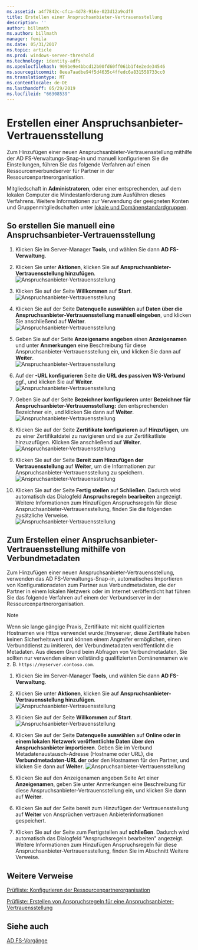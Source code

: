 ```yaml
---
ms.assetid: a4f7842c-cfca-4d78-916e-023d12a9cdf0
title: Erstellen einer Anspruchsanbieter-Vertrauensstellung
description: ''
author: billmath
ms.author: billmath
manager: femila
ms.date: 05/31/2017
ms.topic: article
ms.prod: windows-server-threshold
ms.technology: identity-adfs
ms.openlocfilehash: 909be9e4bbcd12b00fd60ff061b1f4e2ede34546
ms.sourcegitcommit: 8eea7aadbe94f5d4635c4ffedc6a831558733cc0
ms.translationtype: MT
ms.contentlocale: de-DE
ms.lasthandoff: 05/29/2019
ms.locfileid: "66308539"
---
```

# <a name="create-a-claims-provider-trust"></a>Erstellen einer Anspruchsanbieter-Vertrauensstellung

Zum Hinzufügen einer neuen Anspruchsanbieter-Vertrauensstellung mithilfe der AD FS-Verwaltungs-Snap\-in und manuell konfigurieren Sie die Einstellungen, führen Sie das folgende Verfahren auf einen Ressourcenverbundserver für Partner in der Ressourcenpartnerorganisation.  
  
Mitgliedschaft in **Administratoren**, oder einer entsprechenden, auf dem lokalen Computer die Mindestanforderung zum Ausführen dieses Verfahrens.  Weitere Informationen zur Verwendung der geeigneten Konten und Gruppenmitgliedschaften unter [lokale und Domänenstandardgruppen](https://go.microsoft.com/fwlink/?LinkId=83477).   
  
## <a name="to-create-a-claims-provider-trust-manually"></a>So erstellen Sie manuell eine Anspruchsanbieter-Vertrauensstellung  
  
1.  Klicken Sie im Server-Manager **Tools**, und wählen Sie dann **AD FS-Verwaltung**.  
  
2.  Klicken Sie unter **Aktionen**, klicken Sie auf **Anspruchsanbieter-Vertrauensstellung hinzufügen**.  
![Anspruchsanbieter-Vertrauensstellung](media/Create-a-Claims-Provider-Trust/addclaim1.PNG)   
  
3.  Klicken Sie auf der Seite **Willkommen** auf **Start**. 
![Anspruchsanbieter-Vertrauensstellung](media/Create-a-Claims-Provider-Trust/addclaim2.PNG)    
  
4.  Klicken Sie auf der Seite **Datenquelle auswählen** auf **Daten über die Anspruchsanbieter-Vertrauensstellung manuell eingeben**, und klicken Sie anschließend auf **Weiter**.  
![Anspruchsanbieter-Vertrauensstellung](media/Create-a-Claims-Provider-Trust/addclaim3.PNG)     

5.  Geben Sie auf der Seite **Anzeigename angeben** einen **Anzeigenamen** und unter **Anmerkungen** eine Beschreibung für diese Anspruchsanbieter-Vertrauensstellung ein, und klicken Sie dann auf **Weiter**.  
![Anspruchsanbieter-Vertrauensstellung](media/Create-a-Claims-Provider-Trust/addclaim4.PNG)     

6.  Auf der **-URL konfigurieren** Seite die **URL des passiven WS-Verbund** ggf., und klicken Sie auf **Weiter**.
![Anspruchsanbieter-Vertrauensstellung](media/Create-a-Claims-Provider-Trust/addclaim5.PNG)     

8. Geben Sie auf der Seite **Bezeichner konfigurieren** unter **Bezeichner für Anspruchsanbieter-Vertrauensstellung:** den entsprechenden Bezeichner ein, und klicken Sie dann auf **Weiter**.  
![Anspruchsanbieter-Vertrauensstellung](media/Create-a-Claims-Provider-Trust/addclaim6.PNG)    

9. Klicken Sie auf der Seite **Zertifikate konfigurieren** auf **Hinzufügen**, um zu einer Zertifikatdatei zu navigieren und sie zur Zertifikatliste hinzuzufügen. Klicken Sie anschließend auf **Weiter**.  
![Anspruchsanbieter-Vertrauensstellung](media/Create-a-Claims-Provider-Trust/addclaim7.PNG)    

10. Klicken Sie auf der Seite **Bereit zum Hinzufügen der Vertrauensstellung** auf **Weiter**, um die Informationen zur Anspruchsanbieter-Vertrauensstellung zu speichern.  
![Anspruchsanbieter-Vertrauensstellung](media/Create-a-Claims-Provider-Trust/addclaim8.PNG)    

11. Klicken Sie auf der Seite **Fertig stellen** auf **Schließen**. Dadurch wird automatisch das Dialogfeld **Anspruchsregeln bearbeiten** angezeigt. Weitere Informationen zum Hinzufügen Anspruchsregeln für diese Anspruchsanbieter-Vertrauensstellung, finden Sie die folgenden zusätzliche Verweise.  
![Anspruchsanbieter-Vertrauensstellung](media/Create-a-Claims-Provider-Trust/addclaim9.PNG)

## <a name="to-create-a-claims-provider-trust-using-federation-metadata"></a>Zum Erstellen einer Anspruchsanbieter-Vertrauensstellung mithilfe von Verbundmetadaten
Zum Hinzufügen einer neuen Anspruchsanbieter-Vertrauensstellung, verwenden das AD FS-Verwaltungs-Snap-in, automatisches Importieren von Konfigurationsdaten zum Partner aus Verbundmetadaten, die der Partner in einem lokalen Netzwerk oder im Internet veröffentlicht hat führen Sie das folgende Verfahren auf einem der Verbundserver in der Ressourcenpartnerorganisation.

>[!NOTE]
>Wenn sie lange gängige Praxis, Zertifikate mit nicht qualifizierten Hostnamen wie Https verwendet wurde:\//myserver, diese Zertifikate haben keinen Sicherheitswert und können einem Angreifer ermöglichen, einen Verbunddienst zu imitieren, der Verbundmetadaten veröffentlicht die Metadaten. Aus diesem Grund beim Abfragen von Verbundmetadaten, Sie sollten nur verwenden einen vollständig qualifizierten Domänennamen wie z. B. `https://myserver.contoso.com`.

1.  Klicken Sie im Server-Manager **Tools**, und wählen Sie dann **AD FS-Verwaltung**.  
  
2.  Klicken Sie unter **Aktionen**, klicken Sie auf **Anspruchsanbieter-Vertrauensstellung hinzufügen**.  
![Anspruchsanbieter-Vertrauensstellung](media/Create-a-Claims-Provider-Trust/addclaim1.PNG)   
  
3.  Klicken Sie auf der Seite **Willkommen** auf **Start**. 
![Anspruchsanbieter-Vertrauensstellung](media/Create-a-Claims-Provider-Trust/addclaim2.PNG)    
  
4.  Klicken Sie auf der Seite **Datenquelle auswählen** auf **Online oder in einem lokalen Netzwerk veröffentlichte Daten über den Anspruchsanbieter importieren**. Geben Sie im Verbund Metadatenaustausch-Adresse (Hostname oder URL), die **Verbundmetadaten-URL der** oder den Hostnamen für den Partner, und klicken Sie dann auf **Weiter**.
![Anspruchsanbieter-Vertrauensstellung](media/Create-a-Claims-Provider-Trust/addclaim10.PNG)    

5.  Klicken Sie auf den Anzeigenamen angeben Seite Art einer **Anzeigenamen**, geben Sie unter Anmerkungen eine Beschreibung für diese Anspruchsanbieter-Vertrauensstellung ein, und klicken Sie dann auf **Weiter**.

6.  Klicken Sie auf der Seite bereit zum Hinzufügen der Vertrauensstellung auf **Weiter** von Ansprüchen vertrauen Anbieterinformationen gespeichert.

7.  Klicken Sie auf der Seite zum Fertigstellen auf **schließen**. Dadurch wird automatisch das Dialogfeld "Anspruchsregeln bearbeiten" angezeigt. Weitere Informationen zum Hinzufügen Anspruchsregeln für diese Anspruchsanbieter-Vertrauensstellung, finden Sie im Abschnitt Weitere Verweise.



    
## <a name="additional-references"></a>Weitere Verweise  
[Prüfliste: Konfigurieren der Ressourcenpartnerorganisation](../../ad-fs/deployment/Checklist--Configuring-the-Resource-Partner-Organization.md)  
  
[Prüfliste: Erstellen von Anspruchsregeln für eine Anspruchsanbieter-Vertrauensstellung](../../ad-fs/deployment/Checklist--Creating-Claim-Rules-for-a-Claims-Provider-Trust.md)  
  
## <a name="see-also"></a>Siehe auch  
[AD FS-Vorgänge](../../ad-fs/AD-FS-2016-Operations.md) 
  
